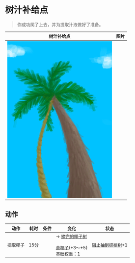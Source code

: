 # 树汁补给点  
> 你成功爬了上去，并为提取汁液做好了准备。  
  
  树汁补给点  |   图片   
 ----  |  ----:   
   |  ![](Sprite/SapStation.png)   
  
## 动作  
动作  |  耗时  |  条件  |  变化  |  状态  
----  |  ----  |  ----  |  ----  |  ----  
摘取椰子<br>  |  15分  |    |  → [摘完的椰子树](PalmTreeCleared.md)<br><br>[青椰子](CoconutHusked.md)(+3～+5)<br>基础权重：1<br>  |  [阻止抽到棕榈树](PalmTreeKiller.md)+1  
